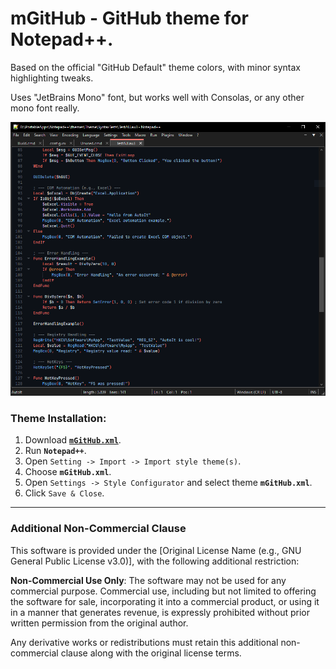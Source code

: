 # mGitHub - GitHub theme for Notepad++.
Based on the official "GitHub Default" theme colors, with minor syntax highlighting tweaks.

Uses "JetBrains Mono" font, but works well with Consolas, or any other mono font really.

![mGitHub](https://raw.githubusercontent.com/m1losh/npp-mGitHub-Theme/master/Screenshots/autoit.png)

### Theme Installation:
1. Download [**`mGitHub.xml`**](https://raw.githubusercontent.com/m1losh/npp-mGitHub-Theme/master/mGitHub.xml).
2. Run **`Notepad++`**.
3. Open `Setting -> Import -> Import style theme(s)`.
4. Choose **`mGitHub.xml`**.
5. Open `Settings -> Style Configurator` and select theme **`mGitHub.xml`**.
6. Click `Save & Close`.

___
### Additional Non-Commercial Clause

This software is provided under the [Original License Name (e.g., GNU General Public License v3.0)], with the following additional restriction:

**Non-Commercial Use Only**: The software may not be used for any commercial purpose. Commercial use, including but not limited to offering the software for sale, incorporating it into a commercial product, or using it in a manner that generates revenue, is expressly prohibited without prior written permission from the original author.

Any derivative works or redistributions must retain this additional non-commercial clause along with the original license terms.
